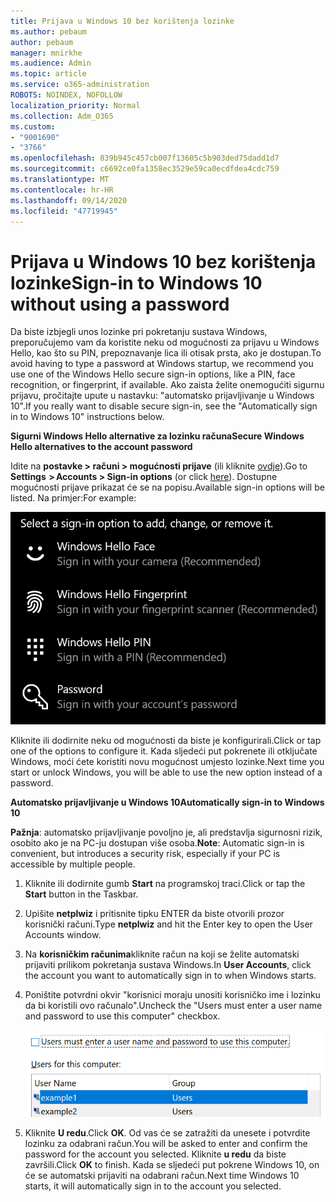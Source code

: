```yaml
---
title: Prijava u Windows 10 bez korištenja lozinke
ms.author: pebaum
author: pebaum
manager: mnirkhe
ms.audience: Admin
ms.topic: article
ms.service: o365-administration
ROBOTS: NOINDEX, NOFOLLOW
localization_priority: Normal
ms.collection: Adm_O365
ms.custom:
- "9001690"
- "3766"
ms.openlocfilehash: 839b945c457cb007f13605c5b903ded75dadd1d7
ms.sourcegitcommit: c6692ce0fa1358ec3529e59ca0ecdfdea4cdc759
ms.translationtype: MT
ms.contentlocale: hr-HR
ms.lasthandoff: 09/14/2020
ms.locfileid: "47719945"
---
```

# <a name="sign-in-to-windows-10-without-using-a-password"></a><span data-ttu-id="25a13-102">Prijava u Windows 10 bez korištenja lozinke</span><span class="sxs-lookup"><span data-stu-id="25a13-102">Sign-in to Windows 10 without using a password</span></span>

<span data-ttu-id="25a13-103">Da biste izbjegli unos lozinke pri pokretanju sustava Windows, preporučujemo vam da koristite neku od mogućnosti za prijavu u Windows Hello, kao što su PIN, prepoznavanje lica ili otisak prsta, ako je dostupan.</span><span class="sxs-lookup"><span data-stu-id="25a13-103">To avoid having to type a password at Windows startup, we recommend you use one of the Windows Hello secure sign-in options, like a PIN, face recognition, or fingerprint, if available.</span></span> <span data-ttu-id="25a13-104">Ako zaista želite onemogućiti sigurnu prijavu, pročitajte upute u nastavku: "automatsko prijavljivanje u Windows 10".</span><span class="sxs-lookup"><span data-stu-id="25a13-104">If you really want to disable secure sign-in, see the "Automatically sign in to Windows 10" instructions below.</span></span>

<span data-ttu-id="25a13-105">**Sigurni Windows Hello alternative za lozinku računa**</span><span class="sxs-lookup"><span data-stu-id="25a13-105">**Secure Windows Hello alternatives to the account password**</span></span>

<span data-ttu-id="25a13-106">Idite na **postavke > računi > mogućnosti prijave** (ili kliknite [ovdje](ms-settings:signinoptions?activationSource=GetHelp)).</span><span class="sxs-lookup"><span data-stu-id="25a13-106">Go to **Settings  > Accounts > Sign-in options** (or click [here](ms-settings:signinoptions?activationSource=GetHelp)).</span></span> <span data-ttu-id="25a13-107">Dostupne mogućnosti prijave prikazat će se na popisu.</span><span class="sxs-lookup"><span data-stu-id="25a13-107">Available sign-in options will be listed.</span></span> <span data-ttu-id="25a13-108">Na primjer:</span><span class="sxs-lookup"><span data-stu-id="25a13-108">For example:</span></span>

![Mogućnosti prijave](media/sign-in-options.png)

<span data-ttu-id="25a13-110">Kliknite ili dodirnite neku od mogućnosti da biste je konfigurirali.</span><span class="sxs-lookup"><span data-stu-id="25a13-110">Click or tap one of the options to configure it.</span></span> <span data-ttu-id="25a13-111">Kada sljedeći put pokrenete ili otključate Windows, moći ćete koristiti novu mogućnost umjesto lozinke.</span><span class="sxs-lookup"><span data-stu-id="25a13-111">Next time you start or unlock Windows, you will be able to use the new option instead of a password.</span></span> 

<span data-ttu-id="25a13-112">**Automatsko prijavljivanje u Windows 10**</span><span class="sxs-lookup"><span data-stu-id="25a13-112">**Automatically sign-in to Windows 10**</span></span>

<span data-ttu-id="25a13-113">**Pažnja**: automatsko prijavljivanje povoljno je, ali predstavlja sigurnosni rizik, osobito ako je na PC-ju dostupan više osoba.</span><span class="sxs-lookup"><span data-stu-id="25a13-113">**Note**: Automatic sign-in is convenient, but introduces a security risk, especially if your PC is accessible by multiple people.</span></span> 

1. <span data-ttu-id="25a13-114">Kliknite ili dodirnite gumb **Start** na programskoj traci.</span><span class="sxs-lookup"><span data-stu-id="25a13-114">Click or tap the **Start** button in the Taskbar.</span></span>

2. <span data-ttu-id="25a13-115">Upišite **netplwiz** i pritisnite tipku ENTER da biste otvorili prozor korisnički računi.</span><span class="sxs-lookup"><span data-stu-id="25a13-115">Type **netplwiz** and hit the Enter key to open the User Accounts window.</span></span>

3. <span data-ttu-id="25a13-116">Na **korisničkim računima**kliknite račun na koji se želite automatski prijaviti prilikom pokretanja sustava Windows.</span><span class="sxs-lookup"><span data-stu-id="25a13-116">In **User Accounts**, click the account you want to automatically sign in to when Windows starts.</span></span>

4. <span data-ttu-id="25a13-117">Poništite potvrdni okvir "korisnici moraju unositi korisničko ime i lozinku da bi koristili ovo računalo".</span><span class="sxs-lookup"><span data-stu-id="25a13-117">Uncheck the "Users must enter a user name and password to use this computer" checkbox.</span></span>

    ![Korisnici moraju unijeti mogućnost korisničko ime i lozinku.](media/users-must-enter-username.png)

5. <span data-ttu-id="25a13-119">Kliknite **U redu**.</span><span class="sxs-lookup"><span data-stu-id="25a13-119">Click **OK**.</span></span> <span data-ttu-id="25a13-120">Od vas će se zatražiti da unesete i potvrdite lozinku za odabrani račun.</span><span class="sxs-lookup"><span data-stu-id="25a13-120">You will be asked to enter and confirm the password for the account you selected.</span></span> <span data-ttu-id="25a13-121">Kliknite **u redu** da biste završili.</span><span class="sxs-lookup"><span data-stu-id="25a13-121">Click **OK** to finish.</span></span> <span data-ttu-id="25a13-122">Kada se sljedeći put pokrene Windows 10, on će se automatski prijaviti na odabrani račun.</span><span class="sxs-lookup"><span data-stu-id="25a13-122">Next time Windows 10 starts, it will automatically sign in to the account you selected.</span></span>
